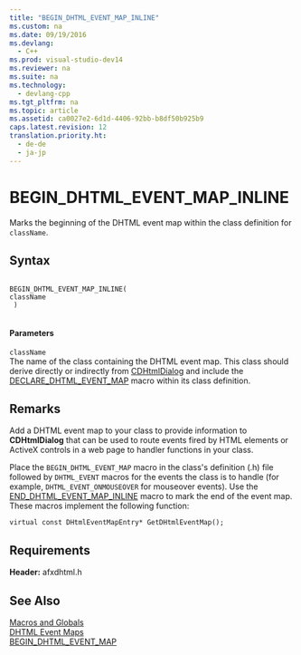 ```yaml
---
title: "BEGIN_DHTML_EVENT_MAP_INLINE"
ms.custom: na
ms.date: 09/19/2016
ms.devlang: 
  - C++
ms.prod: visual-studio-dev14
ms.reviewer: na
ms.suite: na
ms.technology: 
  - devlang-cpp
ms.tgt_pltfrm: na
ms.topic: article
ms.assetid: ca0027e2-6d1d-4406-92bb-b8df50b925b9
caps.latest.revision: 12
translation.priority.ht: 
  - de-de
  - ja-jp
---
```

# BEGIN_DHTML_EVENT_MAP_INLINE
Marks the beginning of the DHTML event map within the class definition for `className`.  
  
## Syntax  
  
```  
  
BEGIN_DHTML_EVENT_MAP_INLINE(  
className  
 )  
  
```  
  
#### Parameters  
 `className`  
 The name of the class containing the DHTML event map. This class should derive directly or indirectly from [CDHtmlDialog](../vs140/CDHtmlDialog-Class.md) and include the [DECLARE_DHTML_EVENT_MAP](../vs140/DECLARE_DHTML_EVENT_MAP.md) macro within its class definition.  
  
## Remarks  
 Add a DHTML event map to your class to provide information to **CDHtmlDialog** that can be used to route events fired by HTML elements or ActiveX controls in a web page to handler functions in your class.  
  
 Place the `BEGIN_DHTML_EVENT_MAP` macro in the class's definition (.h) file followed by `DHTML_EVENT` macros for the events the class is to handle (for example, `DHTML_EVENT_ONMOUSEOVER` for mouseover events). Use the [END_DHTML_EVENT_MAP_INLINE](../vs140/END_DHTML_EVENT_MAP_INLINE.md) macro to mark the end of the event map. These macros implement the following function:  
  
 `virtual const DHtmlEventMapEntry* GetDHtmlEventMap();`  
  
## Requirements  
 **Header:** afxdhtml.h  
  
## See Also  
 [Macros and Globals](../vs140/MFC-Macros-and-Globals.md)   
 [DHTML Event Maps](../vs140/DHTML-Event-Maps.md)   
 [BEGIN_DHTML_EVENT_MAP](../vs140/BEGIN_DHTML_EVENT_MAP.md)